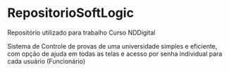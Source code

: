 RepositorioSoftLogic
====================

Repositório utilizado para trabalho Curso NDDigital

Sistema de Controle de provas de uma universidade simples e eficiente, com opção de ajuda em todas as telas e acesso por senha individual para cada usuário (Funcionário)
